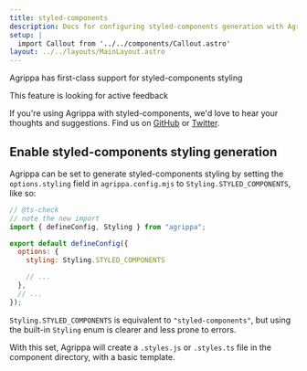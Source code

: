```yaml
---
title: styled-components
description: Docs for configuring styled-components generation with Agrippa
setup: |
  import Callout from '../../components/Callout.astro'
layout: ../../layouts/MainLayout.astro
---
```


<Callout type="success">
  <p slot="header">Agrippa has first-class support for styled-components styling</p>
</Callout>

<Callout type="warning">
  <p slot="header">This feature is looking for active feedback</p>
If you're using Agrippa with styled-components, we'd love to hear your thoughts and suggestions. Find us on <a href="https://github.com/NitzanHen/agrippa/issues">GitHub</a> or <a href="https://twitter.com/nitzanhen">Twitter</a><span>.</span>
</Callout>

## Enable styled-components styling generation

Agrippa can be set to generate styled-components styling by setting the `options.styling` field in `agrippa.config.mjs`
to `Styling.STYLED_COMPONENTS`, like so:

```js
// @ts-check
// note the new import
import { defineConfig, Styling } from "agrippa";

export default defineConfig({
  options: {
    styling: Styling.STYLED_COMPONENTS

    // ...
  },
  // ...
});
```

`Styling.STYLED_COMPONENTS` is equivalent to `"styled-components"`, but using the built-in `Styling` enum is clearer and less prone to errors.

With this set, Agrippa will create a `.styles.js` or `.styles.ts` file in the component directory, with a basic template. 